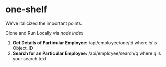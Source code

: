 # one-shelf
We’ve italicized the important points.

Clone and Run Locally via *node index*


1. **Get Details of Particular Employee:** /api/employee/one/id where *id* is Object_ID
2. **Search for an Particular Employee:** /api/employee/search/q where *q* is your search text
